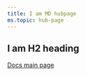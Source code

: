 ```yaml
---
title: I am MD hubpage
ms.topic: hub-page
---
```


## I am H2 heading

[Docs main page](http://docs.microsoft.com/en-us/)